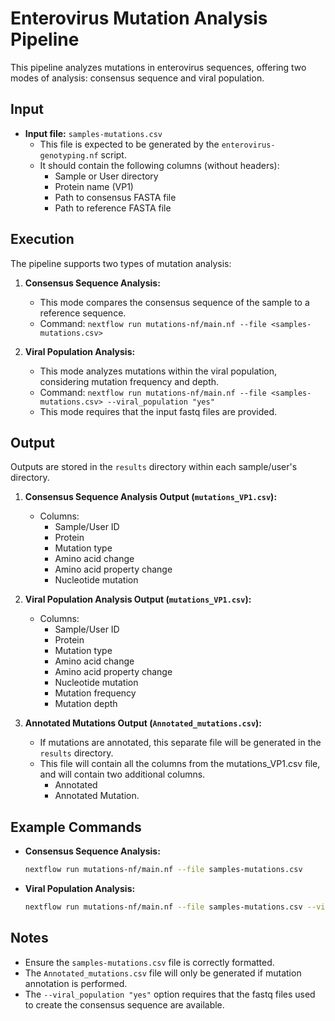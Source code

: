 # Enterovirus Mutation Analysis Pipeline

This pipeline analyzes mutations in enterovirus sequences, offering two modes of analysis: consensus sequence and viral population.

## Input

* **Input file:** `samples-mutations.csv`
    * This file is expected to be generated by the `enterovirus-genotyping.nf` script.
    * It should contain the following columns (without headers):
        * Sample or User directory
        * Protein name (VP1)
        * Path to consensus FASTA file
        * Path to reference FASTA file

## Execution

The pipeline supports two types of mutation analysis:

1.  **Consensus Sequence Analysis:**
    * This mode compares the consensus sequence of the sample to a reference sequence.
    * Command: `nextflow run mutations-nf/main.nf --file <samples-mutations.csv>`

2.  **Viral Population Analysis:**
    * This mode analyzes mutations within the viral population, considering mutation frequency and depth.
    * Command: `nextflow run mutations-nf/main.nf --file <samples-mutations.csv> --viral_population "yes"`
    * This mode requires that the input fastq files are provided.

## Output

Outputs are stored in the `results` directory within each sample/user's directory.

1.  **Consensus Sequence Analysis Output (`mutations_VP1.csv`):**
    * Columns:
        * Sample/User ID
        * Protein
        * Mutation type
        * Amino acid change
        * Amino acid property change
        * Nucleotide mutation

2.  **Viral Population Analysis Output (`mutations_VP1.csv`):**
    * Columns:
        * Sample/User ID
        * Protein
        * Mutation type
        * Amino acid change
        * Amino acid property change
        * Nucleotide mutation
        * Mutation frequency
        * Mutation depth

3.  **Annotated Mutations Output (`Annotated_mutations.csv`):**
    * If mutations are annotated, this separate file will be generated in the `results` directory.
    * This file will contain all the columns from the mutations_VP1.csv file, and will contain two additional columns.
        * Annotated
        * Annotated Mutation.

## Example Commands

* **Consensus Sequence Analysis:**
    ```bash
    nextflow run mutations-nf/main.nf --file samples-mutations.csv
    ```

* **Viral Population Analysis:**
    ```bash
    nextflow run mutations-nf/main.nf --file samples-mutations.csv --viral_population "yes"
    ```

## Notes

* Ensure the `samples-mutations.csv` file is correctly formatted.
* The `Annotated_mutations.csv` file will only be generated if mutation annotation is performed.
* The `--viral_population "yes"` option requires that the fastq files used to create the consensus sequence are available.
